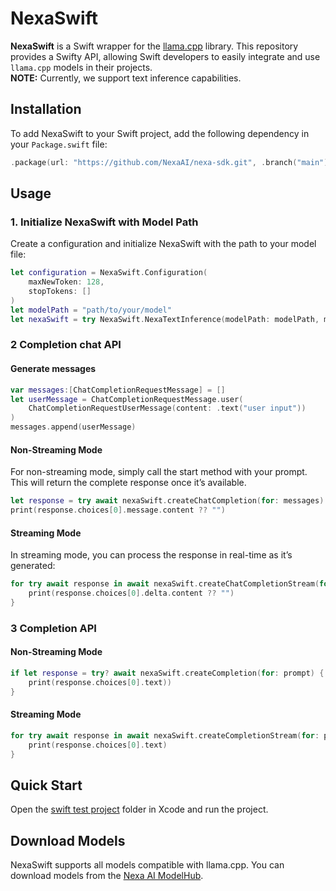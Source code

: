 # NexaSwift

**NexaSwift** is a Swift wrapper for the [llama.cpp](https://github.com/ggerganov/llama.cpp.git) library. This repository provides a Swifty API, allowing Swift developers to easily integrate and use `llama.cpp` models in their projects.  
**NOTE:** Currently, we support text inference capabilities.

## Installation

To add NexaSwift to your Swift project, add the following dependency in your `Package.swift` file:

```swift
.package(url: "https://github.com/NexaAI/nexa-sdk.git", .branch("main"))
```

## Usage

### 1. Initialize NexaSwift with Model Path

Create a configuration and initialize NexaSwift with the path to your model file:

```swift
let configuration = NexaSwift.Configuration(
    maxNewToken: 128,
    stopTokens: []
)
let modelPath = "path/to/your/model"
let nexaSwift = try NexaSwift.NexaTextInference(modelPath: modelPath, modelConfiguration: configuration)
```

### 2 Completion chat API

#### Generate messages

```swift
var messages:[ChatCompletionRequestMessage] = []
let userMessage = ChatCompletionRequestMessage.user(
    ChatCompletionRequestUserMessage(content: .text("user input"))
)
messages.append(userMessage)
```

#### Non-Streaming Mode

For non-streaming mode, simply call the start method with your prompt. This will return the complete response once it’s available.

```swift
let response = try await nexaSwift.createChatCompletion(for: messages)
print(response.choices[0].message.content ?? "")
```

#### Streaming Mode

In streaming mode, you can process the response in real-time as it’s generated:

```swift
for try await response in await nexaSwift.createChatCompletionStream(for: messages) {
    print(response.choices[0].delta.content ?? "")
}
```

### 3 Completion API

#### Non-Streaming Mode

```swift
if let response = try? await nexaSwift.createCompletion(for: prompt) {
    print(response.choices[0].text))
}
```

#### Streaming Mode

```swift
for try await response in await nexaSwift.createCompletionStream(for: prompt) {
    print(response.choices[0].text)
}
```

## Quick Start

Open the [swift test project](../examples/swift-test/) folder in Xcode and run the project.

## Download Models

NexaSwift supports all models compatible with llama.cpp. You can download models from the [Nexa AI ModelHub](https://nexa.ai/models).
